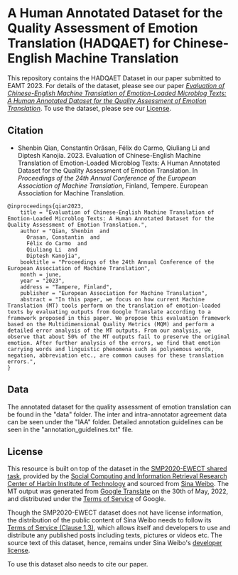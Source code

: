 # A Human Annotated Dataset for the Quality Assessment of Emotion Translation (HADQAET) for Chinese-English Machine Translation


This repository contains the HADQAET Dataset in our paper submitted to EAMT 2023. For details of the dataset, please see our paper [*Evaluation of Chinese-English Machine Translation of Emotion-Loaded Microblog Texts: A Human Annotated Dataset for the Quality Assessment of Emotion Translation*](https://arxiv.org/abs/2306.11900). To use the dataset, please see our [License](#license). 


## Citation

- Shenbin Qian, Constantin Orăsan, Félix do Carmo, Qiuliang Li and Diptesh Kanojia. 2023. Evaluation of Chinese-English Machine Translation of Emotion-Loaded Microblog Texts: A Human Annotated Dataset for the Quality Assessment of Emotion Translation. In *Proceedings of the 24th Annual Conference of the European Association of Machine Translation*, Finland, Tempere. European Association for Machine Translation.

```
@inproceedings{qian2023,
    title = "Evaluation of Chinese-English Machine Translation of Emotion-Loaded Microblog Texts: A Human Annotated Dataset for the Quality Assessment of Emotion Translation.",
    author = "Qian, Shenbin  and
      Orasan, Constantin  and
      Félix do Carmo  and
      Qiuliang Li  and
      Diptesh Kanojia",
    booktitle = "Proceedings of the 24th Annual Conference of the European Association of Machine Translation",
    month = june,
    year = "2023",
    address = "Tampere, Finland",
    publisher = "European Association for Machine Translation",
    abstract = "In this paper, we focus on how current Machine Translation (MT) tools perform on the translation of emotion-loaded texts by evaluating outputs from Google Translate according to a framework proposed in this paper. We propose this evaluation framework based on the Multidimensional Quality Metrics (MQM) and perform a detailed error analysis of the MT outputs. From our analysis, we observe that about 50% of the MT outputs fail to preserve the original emotion. After further analysis of the errors, we find that emotion carrying words and linguistic phenomena such as polysemous words, negation, abbreviation etc., are common causes for these translation errors.",
}
```


## Data

The annotated dataset for the quality assessment of emotion translation can be found in the "data" folder. The inter and intra-annotator agreement data can be seen under the "IAA" folder. Detailed annotation guidelines can be seen in the "annotation_guidelines.txt" file.


## License

This resource is built on top of the dataset in the [SMP2020-EWECT shared task](https://smp2020ewect.github.io/), provided by the [Social Computing and Information Retrieval Research Center of Harbin Institute of Technology](http://ir.hit.edu.cn/) and sourced from [Sina Weibo](https://weibo.com/). The MT output was generated from [Google Translate](https://translate.google.co.uk/) on the 30th of May, 2022, and distributed under the [Terms of Service](https://policies.google.com/terms?hl=en-US) of Google.

Though the SMP2020-EWECT dataset does not have license information, the distribution of the public content of Sina Weibo needs to follow its [Terms of Service (Clause 1.3)](https://m.weibo.cn/c/regagreement?from=h5), which allows itself and developers to use and distribute any published posts including texts, pictures or videos etc. The source text of this dataset, hence, remains under Sina Weibo's [developer license](https://open.weibo.com/wiki/%E5%BC%80%E5%8F%91%E8%80%85%E5%8D%8F%E8%AE%AE).

To use this dataset also needs to cite our paper. 
